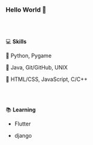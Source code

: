 ### Hello World 👋 

<br/>
<br/>

💻 **Skills**

🥇 Python, Pygame

🥈 Java, Git/GitHub, UNIX

🥉 HTML/CSS, JavaScript, C/C++

<br/>
<br/>

📚 **Learning**

- Flutter

- django
